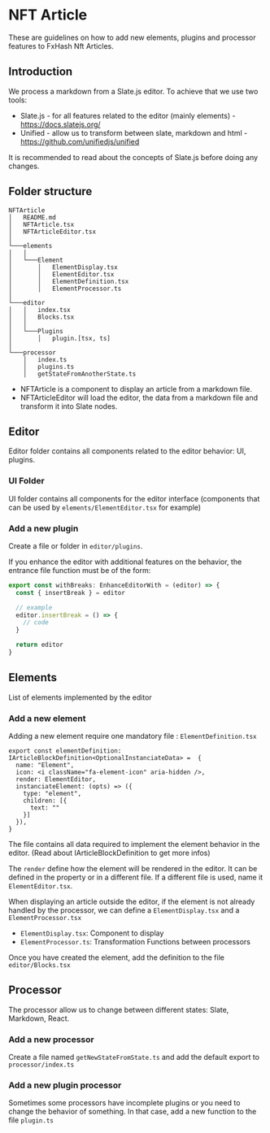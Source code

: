 # NFT Article

These are guidelines on how to add new elements, plugins and processor features to FxHash Nft Articles.

## Introduction

We process a markdown from a Slate.js editor. To achieve that we use two tools:
- Slate.js - for all features related to the editor (mainly elements) - https://docs.slatejs.org/
- Unified - allow us to transform between slate, markdown and html - https://github.com/unifiedjs/unified

It is recommended to read about the concepts of Slate.js before doing any changes.

## Folder structure

```
NFTArticle
│   README.md
│   NFTArticle.tsx
│   NFTArticleEditor.tsx
│   
└───elements
│   │
│   └───Element
│       │   ElementDisplay.tsx
│       │   ElementEditor.tsx
│       │   ElementDefinition.tsx
│       │   ElementProcessor.ts
│       
└───editor
│   │   index.tsx
│   │   Blocks.tsx
│   │
│   └───Plugins
│       │   plugin.[tsx, ts]
│   
└───processor
    │   index.ts
    │   plugins.ts
    │   getStateFromAnotherState.ts
```

- NFTArticle is a component to display an article from a markdown file.
- NFTArticleEditor will load the editor, the data from a markdown file and transform it into Slate nodes.

## Editor

Editor folder contains all components related to the editor behavior: UI, plugins.

### UI Folder

UI folder contains all components for the editor interface (components that can be used by `elements/ElementEditor.tsx` for example)

### Add a new plugin

Create a file or folder in `editor/plugins`.

If you enhance the editor with additional features on the behavior, the entrance file function must be of the form:

```ts
export const withBreaks: EnhanceEditorWith = (editor) => {
  const { insertBreak } = editor

  // example
  editor.insertBreak = () => {
    // code
  }

  return editor
}
```

## Elements

List of elements implemented by the editor

### Add a new element

Adding a new element require one mandatory file : `ElementDefinition.tsx`

```tsx
export const elementDefinition: IArticleBlockDefinition<OptionalInstanciateData> =  {
  name: "Element",
  icon: <i className="fa-element-icon" aria-hidden />,
  render: ElementEditor,
  instanciateElement: (opts) => ({
    type: "element",
    children: [{
      text: ""
    }]
  }),
}
```
The file contains all data required to implement the element behavior in the editor. (Read about IArticleBlockDefinition to get more infos)

The `render` define how the element will be rendered in the editor. It can be defined in the property or in a different file. If a different file is used, name it `ElementEditor.tsx`.

When displaying an article outside the editor, if the element is not already handled by the processor, we can define a `ElementDisplay.tsx` and a `ElementProcessor.tsx`
- `ElementDisplay.tsx`: Component to display
- `ElementProcessor.ts`: Transformation Functions between processors

Once you have created the element, add the definition to the file `editor/Blocks.tsx`

## Processor

The processor allow us to change between different states: Slate, Markdown, React. 

### Add a new processor

Create a file named `getNewStateFromState.ts` and add the default export to `processor/index.ts`

### Add a new plugin processor

Sometimes some processors have incomplete plugins or you need to change the behavior of something. In that case, add a new function to the file `plugin.ts`

